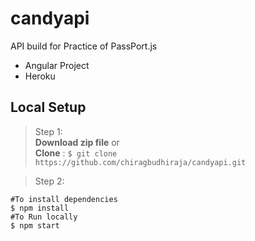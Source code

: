 # candyapi
API build for Practice of PassPort.js
- Angular Project
- Heroku
## Local Setup
> Step 1:  
**Download zip file** 
or <br>
**Clone** : `$ git clone https://github.com/chiragbudhiraja/candyapi.git`


>Step 2:
```
#To install dependencies
$ npm install
#To Run locally
$ npm start 
``` 
